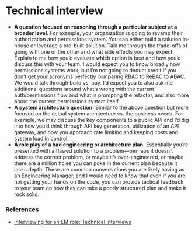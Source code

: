 # Technical interview

* **A question focused on reasoning through a particular subject at a broader level.** For example, your organization is going to revamp their authorization and permissions system. You can either build a solution in-house or leverage a pre-built solution. Talk me through the trade-offs of going with one or the other and what side effects you may expect. Explain to me how you’d evaluate which option is best and how you’d discuss this with your team. I would expect you to know broadly how permissions systems work, but I’m not going to deduct credit if you don’t get your acronyms perfectly comparing RBAC to ReBAC to ABAC. We would talk through build vs. buy. I’d expect you to also ask me additional questions around what’s wrong with the current auth/permissions flow and what is prompting the refactor, and also more about the current permissions system itself.
* **A system architecture question.** Similar to the above question but more focused on the actual system architecture vs. the business needs. For example, we may discuss the key components to a public API and I’d dig into how you’d think through API key generation, utilization of an API gateway, and how you approach rate limiting and keeping costs and system load in control.
* **A role play of a bad engineering or architecture plan.** Essentially you’re presented with a flawed solution to a problem—perhaps it doesn’t address the correct problem, or maybe it’s over-engineered, or maybe there are a million holes you can poke in the current plan because it lacks depth. These are common conversations you are likely having as an Engineering Manager, and I would need to know that even if you are not getting your hands on the code, you can provide tactical feedback to your team on how they can take a poorly structured plan and make it rock solid.

### References

* [Interviewing for an EM role: Technical Interviews](https://www.engineeringleadership.xyz/p/em-technical-interviews)
